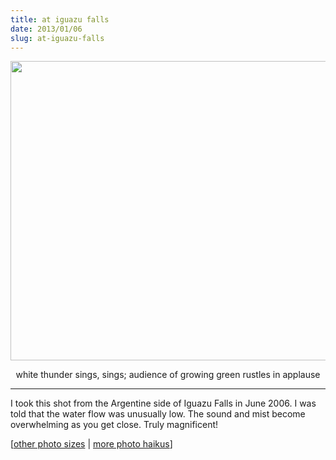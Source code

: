 ```yaml
---
title: at iguazu falls
date: 2013/01/06
slug: at-iguazu-falls
---
```


<a href="http://www.flickr.com/photos/daniel_hardman/1413137055/sizes/l/"><img class="alignnone" alt="" src="http://farm2.staticflickr.com/1025/1413137055_69019c222c_z.jpg" width="640" height="479" /></a>
<p style="text-align:center;">white thunder sings, sings;
audience of growing green
rustles in applause</p>


<hr />

I took this shot from the Argentine side of Iguazu Falls in June 2006. I was told that the water flow was unusually low. The sound and mist become overwhelming as you get close. Truly magnificent!

[<a href="http://www.flickr.com/photos/daniel_hardman/1413137055/sizes/l/">other photo sizes</a> | <a href="http://sivanea.com/category/photos/">more photo haikus</a>]